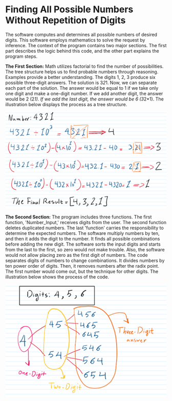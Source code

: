 # Finding All Possible Numbers Without Repetition of Digits

The software computes and determines all possible numbers of desired digits. This software employs mathematics to solve the request by inference. The context of the program contains two major sections. The first part describes the logic behind this code, and the other part explains the program steps.

**The First Section:**
Math utilizes factorial to find the number of possibilities. The tree structure helps us to find probable numbers through reasoning. Examples provide a better understanding. 
The digits 1, 2, 3 produce six possible three-digit answers. The solution is 3*2*1. Now, we can separate each part of the solution. The answer would be equal to 1 if we take only one digit and make a one-digit number. If we add another digit, the answer would be 2 (2*1). If we add the last digit, the answer would be 6 (3*2*1). The illustration below displays the process as a tree structure.

![alt text](https://raw.githubusercontent.com/Parsa-Ardakani/Finding-All-Possible-Non-Repeated-Digite-Numbers-/main/Images/Separating%20Digits.png)

**The Second Section:**
The program includes three functions. The first function, 'Number_Input,' receives digits from the user. The second function deletes duplicated numbers. The last 'function' carries the responsibility to determine the expected numbers. The software multiply numbers by ten, and then it adds the digit to the number. It finds all possible combinations before adding the new digit. The software sorts the input digits and starts from the last to the first, so zero would not make trouble. Also, the software would not allow placing zero as the first digit of numbers. The code separates digits of numbers to change combinations. It divides numbers by ten power order of digits. Then, it removes numbers after the radix point.  The first number would come out, but the technique for other digits. The illustration below shows the process of the code.

![alt text](https://raw.githubusercontent.com/Parsa-Ardakani/Finding-All-Possible-Non-Repeated-Digite-Numbers-/main/Images/Tree%20Structure.png)
